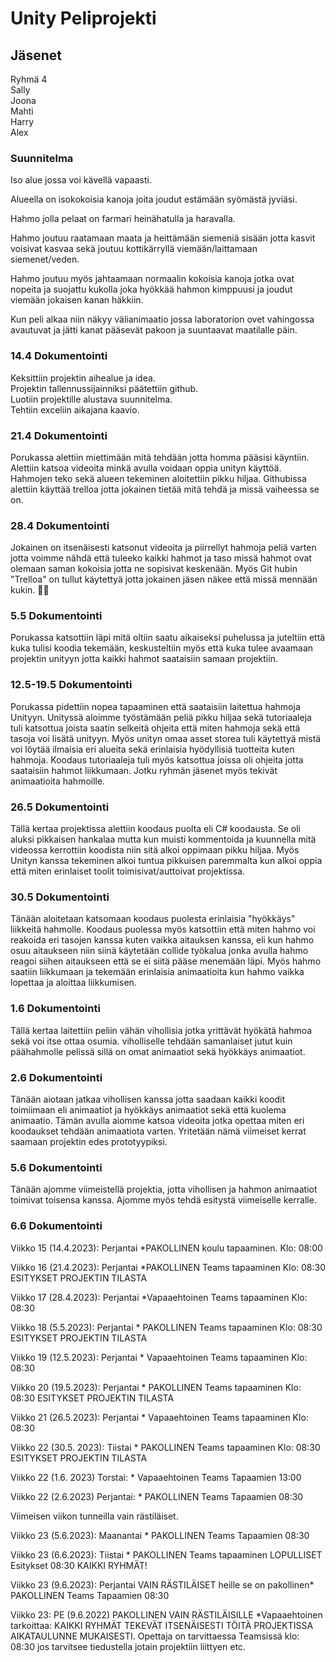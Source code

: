 # Unity Peliprojekti

##  Jäsenet 
Ryhmä 4<br>Sally<br>Joona<br>Mahti<br>Harry<br>Alex


### Suunnitelma

Iso alue jossa voi kävellä vapaasti. 

Alueella on isokokoisia kanoja joita joudut estämään 
syömästä jyviäsi. 

Hahmo jolla pelaat on farmari heinähatulla ja haravalla. 

Hahmo joutuu raatamaan maata ja heittämään siemeniä sisään 
jotta kasvit voisivat kasvaa sekä joutuu kottikärryllä viemään/laittamaan siemenet/veden. 

Hahmo joutuu myös jahtaamaan normaalin kokoisia kanoja jotka ovat nopeita ja suojattu kukolla 
joka hyökkää hahmon kimppuusi ja joudut viemään jokaisen kanan häkkiin. 

Kun peli alkaa niin näkyy välianimaatio jossa laboratorion ovet vahingossa avautuvat ja jätti kanat 
pääsevät pakoon ja suuntaavat maatilalle päin.  

 

### 14.4 Dokumentointi
Keksittiin projektin aihealue ja idea. <br>
Projektin tallennussijainniksi päätettiin github.<br>
Luotiin projektille alustava suunnitelma.<br>
Tehtiin exceliin aikajana kaavio.<br>

### 21.4 Dokumentointi
Porukassa alettiin miettimään mitä tehdään jotta homma pääsisi käyntiin.
Alettiin katsoa videoita minkä avulla voidaan oppia unityn käyttöä.
Hahmojen teko sekä alueen tekeminen aloitettiin pikku hiljaa.
Githubissa alettiin käyttää trelloa jotta jokainen tietää mitä tehdä ja missä vaiheessa se on.

### 28.4 Dokumentointi
Jokainen on itsenäisesti katsonut videoita ja piirrellyt hahmoja peliä
varten jotta voimme nähdä että tuleeko kaikki hahmot ja taso missä
hahmot ovat olemaan saman kokoisia jotta ne sopisivat keskenään.
Myös Git hubin "Trelloa" on tullut käytettyä jotta jokainen jäsen näkee
että missä mennään kukin. 👍🏿

### 5.5 Dokumentointi
Porukassa katsottiin läpi mitä oltiin saatu aikaiseksi puhelussa
ja juteltiin että kuka tulisi koodia tekemään, keskusteltiin myös että
kuka tulee avaamaan projektin unityyn jotta kaikki hahmot saataisiin samaan
projektiin.

### 12.5-19.5 Dokumentointi
Porukassa pidettiin nopea tapaaminen että saataisiin laitettua hahmoja Unityyn.
Unityssä aloimme työstämään peliä pikku hiljaa sekä tutoriaaleja tuli
katsottua joista saatin selkeitä ohjeita että miten hahmoja sekä että tasoja voi lisätä
unityyn. Myös unityn omaa asset storea tuli käytettyä mistä voi löytää ilmaisia eri alueita
sekä erinlaisia hyödyllisiä tuotteita kuten hahmoja. Koodaus tutoriaaleja tuli myös
katsottua joissa oli ohjeita jotta saataisiin hahmot liikkumaan. Jotku ryhmän jäsenet
myös tekivät animaatioita hahmoille.

### 26.5 Dokumentointi
Tällä kertaa projektissa alettiin koodaus puolta eli C# koodausta.
Se oli aluksi pikkaisen hankalaa mutta kun muisti kommentoida ja kuunnella
mitä videossa kerrottiin koodista niin sitä alkoi oppimaan pikku hiljaa.
Myös Unityn kanssa tekeminen alkoi tuntua pikkuisen paremmalta kun alkoi oppia
että miten erinlaiset toolit toimisivat/auttoivat projektissa.

### 30.5 Dokumentointi
Tänään aloitetaan katsomaan koodaus puolesta erinlaisia "hyökkäys" liikkeitä
hahmolle. Koodaus puolessa myös katsottiin että miten hahmo voi reakoida
eri tasojen kanssa kuten vaikka aitauksen kanssa, eli kun hahmo osuu aitaukseen
niin siinä käytetään collide työkalua jonka avulla hahmo reagoi siihen aitaukseen että
se ei siitä pääse menemään läpi. Myös hahmo saatiin liikkumaan ja tekemään erinlaisia
animaatioita kun hahmo vaikka lopettaa ja aloittaa liikkumisen.

### 1.6 Dokumentointi
Tällä kertaa laitettiin peliin vähän vihollisia jotka yrittävät hyökätä
hahmoa sekä voi itse ottaa osumia. viholliselle tehdään samanlaiset
jutut kuin päähahmolle pelissä sillä on omat animaatiot sekä hyökkäys animaatiot.

### 2.6 Dokumentointi
Tänään aiotaan jatkaa vihollisen kanssa jotta saadaan kaikki koodit toimiimaan
eli animaatiot ja hyökkäys animaatiot sekä että kuolema animaatio.
Tämän avulla aiomme katsoa videoita jotka opettaa miten eri koodaukset tehdään
animaatiota varten. Yritetään nämä viimeiset kerrat saamaan projektin edes prototyypiksi.

### 5.6 Dokumentointi
Tänään ajomme viimeistellä projektia, jotta vihollisen ja hahmon animaatiot toimivat toisensa kanssa. Ajomme myös tehdä esitystä viimeiselle kerralle.

### 6.6 Dokumentointi

Viikko 15 (14.4.2023): Perjantai *PAKOLLINEN koulu tapaaminen. Klo: 08:00

Viikko 16 (21.4.2023): Perjantai *PAKOLLINEN Teams tapaaminen Klo: 08:30 ESITYKSET PROJEKTIN TILASTA

Viikko 17 (28.4.2023): Perjantai *Vapaaehtoinen Teams tapaaminen Klo: 08:30

Viikko 18 (5.5.2023): Perjantai * PAKOLLINEN Teams tapaaminen Klo: 08:30 ESITYKSET PROJEKTIN TILASTA

Viikko 19 (12.5.2023): Perjantai * Vapaaehtoinen Teams tapaaminen Klo: 08:30

Viikko 20 (19.5.2023): Perjantai * PAKOLLINEN Teams tapaaminen Klo: 08:30 ESITYKSET PROJEKTIN TILASTA

Viikko 21 (26.5.2023): Perjantai * Vapaaehtoinen Teams tapaaminen Klo: 08:30

Viikko 22 (30.5. 2023): Tiistai * PAKOLLINEN Teams tapaaminen Klo: 08:30 ESITYKSET PROJEKTIN TILASTA

Viikko 22 (1.6. 2023) Torstai: * Vapaaehtoinen Teams Tapaamien 13:00

Viikko 22 (2.6.2023) Perjantai: * PAKOLLINEN Teams Tapaamien 08:30

Viimeisen viikon tunneilla vain rästiläiset.

Viikko 23 (5.6.2023): Maanantai * PAKOLLINEN Teams Tapaamien 08:30

Viikko 23 (6.6.2023): Tiistai * PAKOLLINEN Teams tapaaminen LOPULLISET Esitykset 08:30 KAIKKI RYHMÄT!

Viikko 23 (9.6.2023): Perjantai VAIN RÄSTILÄISET heille se on pakollinen* PAKOLLINEN Teams Tapaamien 08:30
 
Viikko 23: PE (9.6.2022) PAKOLLINEN VAIN RÄSTILÄISILLE *Vapaaehtoinen tarkoittaa: KAIKKI RYHMÄT TEKEVÄT ITSENÄISESTI TÖITÄ PROJEKTISSA AIKATAULUNNE MUKAISESTI. Opettaja on tarvittaessa Teamsissä klo: 08:30 jos tarvitsee tiedustella jotain projektiin liittyen etc.
